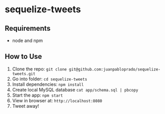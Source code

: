 # sequelize-tweets

## Requirements

- node and npm

## How to Use

1. Clone the repo: `git clone git@github.com:juanpabloprado/sequelize-tweets.git`
2. Go into folder: `cd sequelize-tweets`
3. Install dependencies: `npm install`
4. Create local MySQL database `cat app/schema.sql | pbcopy`
5. Start the app: `npm start`
6. View in browser at: `http://localhost:8080`
7. Tweet away!
